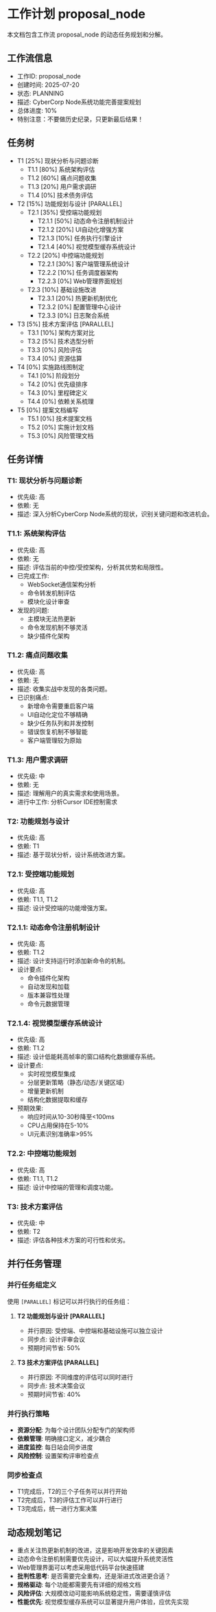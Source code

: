 # 工作计划 proposal_node

本文档包含工作流 proposal_node 的动态任务规划和分解。

## 工作流信息
- 工作ID: proposal_node
- 创建时间: 2025-07-20
- 状态: PLANNING
- 描述: CyberCorp Node系统功能完善提案规划
- 总体进度: 10%
- 特别注意：不要做历史纪录，只更新最后结果！

## 任务树

- T1 [25%] 现状分析与问题诊断
  - T1.1 [80%] 系统架构评估
  - T1.2 [60%] 痛点问题收集
  - T1.3 [20%] 用户需求调研
  - T1.4 [0%] 技术债务评估
- T2 [15%] 功能规划与设计 [PARALLEL]
  - T2.1 [35%] 受控端功能规划
    - T2.1.1 [50%] 动态命令注册机制设计
    - T2.1.2 [20%] UI自动化增强方案
    - T2.1.3 [10%] 任务执行引擎设计
    - T2.1.4 [40%] 视觉模型缓存系统设计
  - T2.2 [20%] 中控端功能规划
    - T2.2.1 [30%] 客户端管理系统设计
    - T2.2.2 [10%] 任务调度器架构
    - T2.2.3 [0%] Web管理界面规划
  - T2.3 [10%] 基础设施改进
    - T2.3.1 [20%] 热更新机制优化
    - T2.3.2 [0%] 配置管理中心设计
    - T2.3.3 [0%] 日志聚合系统
- T3 [5%] 技术方案评估 [PARALLEL]
  - T3.1 [10%] 架构方案对比
  - T3.2 [5%] 技术选型分析
  - T3.3 [0%] 风险评估
  - T3.4 [0%] 资源估算
- T4 [0%] 实施路线图制定
  - T4.1 [0%] 阶段划分
  - T4.2 [0%] 优先级排序
  - T4.3 [0%] 里程碑定义
  - T4.4 [0%] 依赖关系梳理
- T5 [0%] 提案文档编写
  - T5.1 [0%] 技术提案文档
  - T5.2 [0%] 实施计划文档
  - T5.3 [0%] 风险管理文档

## 任务详情

### T1: 现状分析与问题诊断
- 优先级: 高
- 依赖: 无
- 描述: 深入分析CyberCorp Node系统的现状，识别关键问题和改进机会。

### T1.1: 系统架构评估
- 优先级: 高
- 依赖: 无
- 描述: 评估当前的中控/受控架构，分析其优势和局限性。
- 已完成工作:
  - WebSocket通信架构分析
  - 命令转发机制评估
  - 模块化设计审查
- 发现的问题:
  - 主模块无法热更新
  - 命令发现机制不够灵活
  - 缺少插件化架构

### T1.2: 痛点问题收集
- 优先级: 高
- 依赖: 无
- 描述: 收集实战中发现的各类问题。
- 已识别痛点:
  - 新增命令需要重启客户端
  - UI自动化定位不够精确
  - 缺少任务队列和并发控制
  - 错误恢复机制不够智能
  - 客户端管理较为原始

### T1.3: 用户需求调研
- 优先级: 中
- 依赖: 无
- 描述: 理解用户的真实需求和使用场景。
- 进行中工作: 分析Cursor IDE控制需求

### T2: 功能规划与设计
- 优先级: 高
- 依赖: T1
- 描述: 基于现状分析，设计系统改进方案。

### T2.1: 受控端功能规划
- 优先级: 高
- 依赖: T1.1, T1.2
- 描述: 设计受控端的功能增强方案。

### T2.1.1: 动态命令注册机制设计
- 优先级: 高
- 依赖: T1.2
- 描述: 设计支持运行时添加新命令的机制。
- 设计要点:
  - 命令插件化架构
  - 自动发现和加载
  - 版本兼容性处理
  - 命令元数据管理

### T2.1.4: 视觉模型缓存系统设计
- 优先级: 高
- 依赖: T1.2
- 描述: 设计低能耗高帧率的窗口结构化数据缓存系统。
- 设计要点:
  - 实时视觉模型集成
  - 分层更新策略（静态/动态/关键区域）
  - 增量更新机制
  - 结构化数据提取和缓存
- 预期效果:
  - 响应时间从10-30秒降至<100ms
  - CPU占用保持在5-10%
  - UI元素识别准确率>95%

### T2.2: 中控端功能规划
- 优先级: 高
- 依赖: T1.1, T1.2
- 描述: 设计中控端的管理和调度功能。

### T3: 技术方案评估
- 优先级: 中
- 依赖: T2
- 描述: 评估各种技术方案的可行性和优劣。

## 并行任务管理

### 并行任务组定义
使用 `[PARALLEL]` 标记可以并行执行的任务组：

1. **T2 功能规划与设计 [PARALLEL]**
   - 并行原因: 受控端、中控端和基础设施可以独立设计
   - 同步点: 设计评审会议
   - 预期时间节省: 50%

2. **T3 技术方案评估 [PARALLEL]**
   - 并行原因: 不同维度的评估可以同时进行
   - 同步点: 技术决策会议
   - 预期时间节省: 40%

### 并行执行策略
- **资源分配**: 为每个设计团队分配专门的架构师
- **依赖管理**: 明确接口定义，减少耦合
- **进度监控**: 每日站会同步进度
- **风险控制**: 设置架构评审检查点

### 同步检查点
- T1完成后，T2的三个子任务可以并行开始
- T2完成后，T3的评估工作可以并行进行
- T3完成后，统一进行方案决策

## 动态规划笔记

- 重点关注热更新机制的改进，这是影响开发效率的关键因素
- 动态命令注册机制需要优先设计，可以大幅提升系统灵活性
- Web管理界面可以考虑采用低代码平台快速搭建
- **批判性思考**: 是否需要完全重构，还是渐进式改进更合适？
- **规格驱动**: 每个功能都需要先有详细的规格文档
- **风险评估**: 大规模改动可能影响系统稳定性，需要谨慎评估
- **性能优先**: 视觉模型缓存系统可以显著提升用户体验，应优先实现